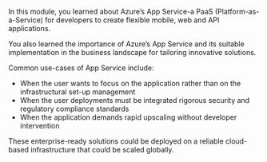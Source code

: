 In this module, you learned about Azure’s App Service-a PaaS (Platform-as-a-Service) for developers to create flexible mobile, web and API applications.

You also learned the importance of Azure’s App Service and its suitable implementation in the business landscape for tailoring innovative solutions.

Common use-cases of App Service include:

- When the user wants to focus on the application rather than on the infrastructural set-up management
- When the user deployments must be integrated rigorous security and regulatory compliance standards
- When the application demands rapid upscaling without developer intervention

These enterprise-ready solutions could be deployed on a reliable cloud-based infrastructure that could be scaled globally.
